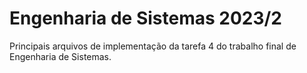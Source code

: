 # Engenharia de Sistemas 2023/2
Principais arquivos de implementação da tarefa 4 do trabalho final de Engenharia de Sistemas.
